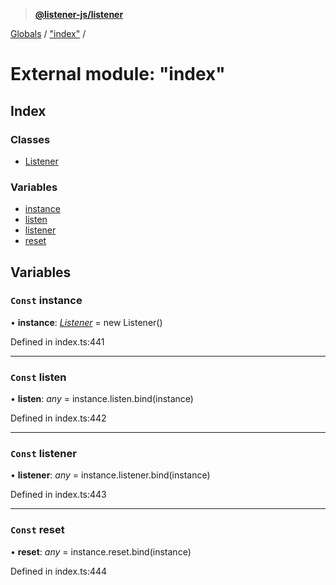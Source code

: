 > **[@listener-js/listener](../README.md)**

[Globals](../globals.md) / ["index"](_index_.md) /

# External module: "index"

## Index

### Classes

* [Listener](../classes/_index_.listener.md)

### Variables

* [instance](_index_.md#const-instance)
* [listen](_index_.md#const-listen)
* [listener](_index_.md#const-listener)
* [reset](_index_.md#const-reset)

## Variables

### `Const` instance

• **instance**: *[Listener](../classes/_index_.listener.md)* =  new Listener()

Defined in index.ts:441

___

### `Const` listen

• **listen**: *any* =  instance.listen.bind(instance)

Defined in index.ts:442

___

### `Const` listener

• **listener**: *any* =  instance.listener.bind(instance)

Defined in index.ts:443

___

### `Const` reset

• **reset**: *any* =  instance.reset.bind(instance)

Defined in index.ts:444
